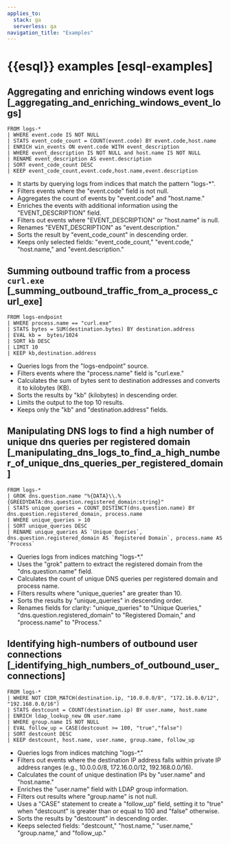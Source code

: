 ```yaml
---
applies_to:
  stack: ga
  serverless: ga
navigation_title: "Examples"
---
```


# {{esql}} examples [esql-examples]



## Aggregating and enriching windows event logs [_aggregating_and_enriching_windows_event_logs] 

```esql
FROM logs-*
| WHERE event.code IS NOT NULL
| STATS event_code_count = COUNT(event.code) BY event.code,host.name
| ENRICH win_events ON event.code WITH event_description
| WHERE event_description IS NOT NULL and host.name IS NOT NULL
| RENAME event_description AS event.description
| SORT event_code_count DESC
| KEEP event_code_count,event.code,host.name,event.description
```

* It starts by querying logs from indices that match the pattern "logs-*".
* Filters events where the "event.code" field is not null.
* Aggregates the count of events by "event.code" and "host.name."
* Enriches the events with additional information using the "EVENT_DESCRIPTION" field.
* Filters out events where "EVENT_DESCRIPTION" or "host.name" is null.
* Renames "EVENT_DESCRIPTION" as "event.description."
* Sorts the result by "event_code_count" in descending order.
* Keeps only selected fields: "event_code_count," "event.code," "host.name," and "event.description."


## Summing outbound traffic from a process `curl.exe` [_summing_outbound_traffic_from_a_process_curl_exe] 

```esql
FROM logs-endpoint
| WHERE process.name == "curl.exe"
| STATS bytes = SUM(destination.bytes) BY destination.address
| EVAL kb =  bytes/1024
| SORT kb DESC
| LIMIT 10
| KEEP kb,destination.address
```

* Queries logs from the "logs-endpoint" source.
* Filters events where the "process.name" field is "curl.exe."
* Calculates the sum of bytes sent to destination addresses and converts it to kilobytes (KB).
* Sorts the results by "kb" (kilobytes) in descending order.
* Limits the output to the top 10 results.
* Keeps only the "kb" and "destination.address" fields.


## Manipulating DNS logs to find a high number of unique dns queries per registered domain [_manipulating_dns_logs_to_find_a_high_number_of_unique_dns_queries_per_registered_domain] 

```esql
FROM logs-*
| GROK dns.question.name "%{DATA}\\.%{GREEDYDATA:dns.question.registered_domain:string}"
| STATS unique_queries = COUNT_DISTINCT(dns.question.name) BY dns.question.registered_domain, process.name
| WHERE unique_queries > 10
| SORT unique_queries DESC
| RENAME unique_queries AS `Unique Queries`, dns.question.registered_domain AS `Registered Domain`, process.name AS `Process`
```

* Queries logs from indices matching "logs-*."
* Uses the "grok" pattern to extract the registered domain from the "dns.question.name" field.
* Calculates the count of unique DNS queries per registered domain and process name.
* Filters results where "unique_queries" are greater than 10.
* Sorts the results by "unique_queries" in descending order.
* Renames fields for clarity: "unique_queries" to "Unique Queries," "dns.question.registered_domain" to "Registered Domain," and "process.name" to "Process."


## Identifying high-numbers of outbound user connections [_identifying_high_numbers_of_outbound_user_connections] 

```esql
FROM logs-*
| WHERE NOT CIDR_MATCH(destination.ip, "10.0.0.0/8", "172.16.0.0/12", "192.168.0.0/16")
| STATS destcount = COUNT(destination.ip) BY user.name, host.name
| ENRICH ldap_lookup_new ON user.name
| WHERE group.name IS NOT NULL
| EVAL follow_up = CASE(destcount >= 100, "true","false")
| SORT destcount DESC
| KEEP destcount, host.name, user.name, group.name, follow_up
```

* Queries logs from indices matching "logs-*."
* Filters out events where the destination IP address falls within private IP address ranges (e.g., 10.0.0.0/8, 172.16.0.0/12, 192.168.0.0/16).
* Calculates the count of unique destination IPs by "user.name" and "host.name."
* Enriches the "user.name" field with LDAP group information.
* Filters out results where "group.name" is not null.
* Uses a "CASE" statement to create a "follow_up" field, setting it to "true" when "destcount" is greater than or equal to 100 and "false" otherwise.
* Sorts the results by "destcount" in descending order.
* Keeps selected fields: "destcount," "host.name," "user.name," "group.name," and "follow_up."

